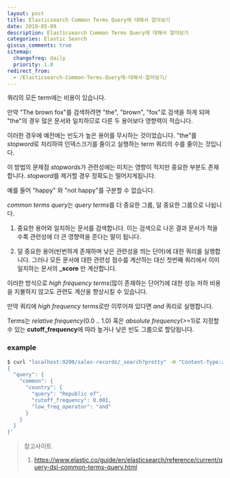 ```yaml
---
layout: post
title: Elasticsearch Common Terms Query에 대해서 알아보기
date: 2019-05-09
description: Elasticsearch Common Terms Query에 대해서 알아보기
categories: Elastic Search
giscus_comments: true
sitemap:
  changefreq: daily
  priority: 1.0
redirect_from:
  - /Elasticsearch-Common-Terms-Query에-대해서-알아보기/
---
```


쿼리의 모든 term에는 비용이 있습니다.

만약 "The brown fox"를 검색하려면 "the", "brown", "fox"로 검색을 하게 되며 "the"의 경우 많은 문서와 일치하므로 다른 두 용어보다 영향력이 적습니다.

이러한 경우에 예전에는 빈도가 높은 용어를 무시하는 것이었습니다. "the"를 *stopword*로 처리하여 인덱스크기를 줄이고 실행하는 term 쿼리의 수를 줄이는 것입니다.

이 방법의 문제점 *stopwords*가 관련성에는 미치는 영향이 적지만 중요한 부분도 존재합니다. *stopword*를 제거할 경우 정확도는 떨어지게됩니다.

예를 들어 "happy" 와 "not happy"를 구분할 수 없습니다.

*common terms query*는 *query terms*를 더 중요한 그룹, 덜 중요한 그룹으로 나뉩니다.

1. 중요한 용어와 일치하는 문서를 검색합니다. 이는 검색으로 나온 결과 문서가 적을 수록 관련성에 더 큰 영향력을 준다는 말이 됩니다.

2. 덜 중요한 용어(빈번하게 존재하며 낮은 관련성을 띄는 단어)에 대한 쿼리를 실행합니다. 그러나 모든 문서에 대한 관련성 점수를 계산하는 대신 첫번째 쿼리에서 이미 일치하는 문서의 **\_score** 만 계산합니다.

이러한 방식으로 _high frequency terms_(많이 존재하는 단어?)에 대한 성능 저하 비용을 지불하지 않고도 관련도 계산을 향상시킬 수 있습니다.

만약 쿼리에 *high frequency terms*로만 이루어져 있다면 _and_ 쿼리로 실행합니다.

Terms는 _relative frequency_(0.0 .. 1.0) 혹은 _absolute frequency_(>=1)로 지정할 수 있는 **cutoff_frequency**에 따라 높거나 낮은 빈도 그룹으로 할당됩니다.

### example

```bash
$ curl "localhost:9200/sales-records/_search?pretty" -H "Content-Type:application/json" -d '
{
  "query": {
    "common": {
      "country": {
        "query": "Republic of",
        "cutoff_frequency": 0.001,
        "low_freq_operator": "and"
      }
    }
  }
}'
```

> 참고사이트
>
> 1. https://www.elastic.co/guide/en/elasticsearch/reference/current/query-dsl-common-terms-query.html
